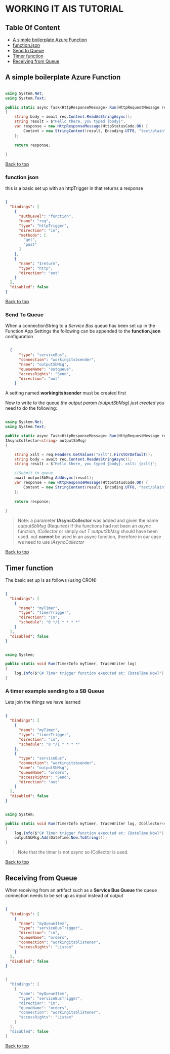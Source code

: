 # WORKING IT AIS TUTORIAL

## Table Of Content
- [A simple boilerplate Azure Function](#a-simple-boilerplate-azure-function)
- [function.json](#function-json)
- [Send to Queue](#send-to-queue)
- [Timer function](#timer-function)
- [Receiving from Queue](#receiving-from-queue)


## A simple boilerplate Azure Function

```csharp

using System.Net; 
using System.Text;

public static async Task<HttpResponseMessage> Run(HttpRequestMessage req, TraceWriter log)
{
    string body = await req.Content.ReadAsStringAsync();
    string result = $"Hello there, you typed {body}";
    var response = new HttpResponseMessage(HttpStatusCode.OK) {
        Content = new StringContent(result, Encoding.UTF8, "text/plain")
    };
  
    return response;
 
}

``` 
[Back to top](#table-of-content)


### function json

this is a basic set up with an httpTrigger in that returns a response

```json

{
  "bindings": [
    {
      "authLevel": "function",
      "name": "req",
      "type": "httpTrigger",
      "direction": "in",
      "methods": [
        "get",
        "post"
      ]
    },
    {
      "name": "$return",
      "type": "http",
      "direction": "out"
    }
  ],
  "disabled": false
}

```
[Back to top](#table-of-content)

### Send To Queue

When a connectionString to a *Service Bus* queue has been set up in the Function App Settings the following can be appended to the **function.json** configuration 

```json

  {
      "type": "serviceBus",
      "connection": "workingitsbsender",
      "name": "outputSbMsg",
      "queueName": "outqueue",
      "accessRights": "Send",
      "direction": "out"
    }

```

A setting named **workingitsbsender** must be created first 

Now to write to the queue *the output param (outputSbMsg) just created* you need to do the following:

```csharp

using System.Net; 
using System.Text;

public static async Task<HttpResponseMessage> Run(HttpRequestMessage req, TraceWriter log, 
IAsyncCollector<string> outputSbMsg)
{

    string xslt = req.Headers.GetValues("xslt").FirstOrDefault();
    string body = await req.Content.ReadAsStringAsync();
    string result = $"Hello there, you typed {body}. xslt: {xslt}";

    //Submit to queue
    await outputSbMsg.AddAsync(result);
    var response = new HttpResponseMessage(HttpStatusCode.OK) {
        Content = new StringContent(result, Encoding.UTF8, "text/plain")
    };
  
    return response;
 
}


```

> Note: a parameter **IAsyncCollector<string>** was added and given the name *outputSbMsg* (Required)
> If the functions had not been an *async* function, *ICollector<T>* or simply *out T outputSbMsg* should have been used.
> out **cannot** be used in an async function, therefore in our case we need to use *IAsyncCollector*

[Back to top](#table-of-content)

## Timer function

The basic set up is as follows (using CRON)

```json

{
  "bindings": [
    {
      "name": "myTimer",
      "type": "timerTrigger",
      "direction": "in",
      "schedule": "0 */1 * * * *"
    }
  ],
  "disabled": false
}

```

```csharp

using System;

public static void Run(TimerInfo myTimer, TraceWriter log)
{
    log.Info($"C# Timer trigger function executed at: {DateTime.Now}");
}


```

### A timer example sending to a SB Queue

Lets join the things we have learned

```json

{
  "bindings": [
    {
      "name": "myTimer",
      "type": "timerTrigger",
      "direction": "in",
      "schedule": "0 */1 * * * *"
    },
    {
      "type": "serviceBus",
      "connection": "workingitsbsender",
      "name": "outputSbMsg",
      "queueName": "orders",
      "accessRights": "Send",
      "direction": "out"
    }
  ],
  "disabled": false
}

```

```csharp

using System;

public static void Run(TimerInfo myTimer, TraceWriter log, ICollector<string> outputSbMsg)
{
    log.Info($"C# Timer trigger function executed at: {DateTime.Now}");
    outputSbMsg.Add(DateTime.Now.ToString());
}


```

> Note that the timer is not *async* so ICollector is used.


[Back to top](#table-of-content)

## Receiving from Queue

When receiving from an artifact such as a **Service Bus Queue** the queue connection needs to be set up as *input* instead of *output*

```json

{
  "bindings": [
    {
      "name": "myQueueItem",
      "type": "serviceBusTrigger",
      "direction": "in",
      "queueName": "orders",
      "connection": "workingitsblistener",
      "accessRights": "Listen"
    }
  ],
  "disabled": false
}

```

```csharp

{
  "bindings": [
    {
      "name": "myQueueItem",
      "type": "serviceBusTrigger",
      "direction": "in",
      "queueName": "orders",
      "connection": "workingitsblistener",
      "accessRights": "Listen"
    }
  ],
  "disabled": false
}


```

[Back to top](#table-of-content)

